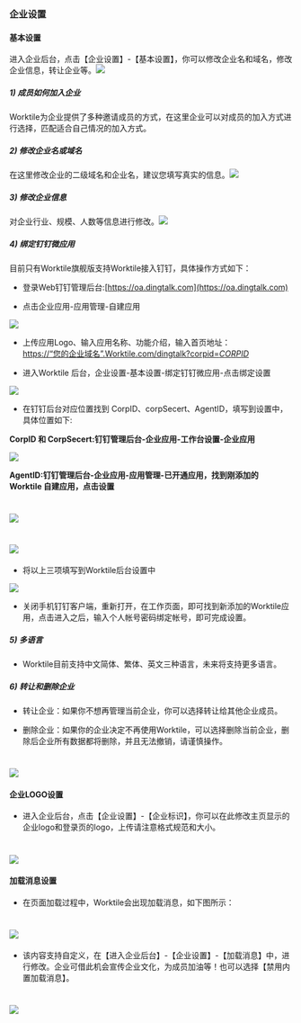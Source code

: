 ### 企业设置

#### 基本设置

进入企业后台，点击【企业设置】-【基本设置】，你可以修改企业名和域名，修改企业信息，转让企业等。![](/assets/5.1基本设置.png)

##### 1\) 成员如何加入企业

Worktile为企业提供了多种邀请成员的方式，在这里企业可以对成员的加入方式进行选择，匹配适合自己情况的加入方式。

##### 2\) 修改企业名或域名

在这里修改企业的二级域名和企业名，建议您填写真实的信息。![](/assets/5.1.2修改企业域名.png)

##### 3\) 修改企业信息

对企业行业、规模、人数等信息进行修改。![](/assets/5.1.3修改企业信息.png)

##### 4\) 绑定钉钉微应用

目前只有Worktile旗舰版支持Worktile接入钉钉，具体操作方式如下：

* 登录Web钉钉管理后台:[https://oa.dingtalk.com](https://oa.dingtalk.com)

* 点击企业应用-应用管理-自建应用

![](/assets/5.1.4绑定钉钉应用.jpg)

* 上传应用Logo、输入应用名称、功能介绍，输入首页地址：  
  [https://“您的企业域名”.Worktile.com/dingtalk?corpid=$CORPID$](https://“您的企业域名”.Worktile.com/dingtalk?corpid=$CORPID$)

* 进入Worktile 后台，企业设置-基本设置-绑定钉钉微应用-点击绑定设置

![](/assets/5.1.4.4绑定钉钉.jpg)

* 在钉钉后台对应位置找到 CorpID、corpSecert、AgentID，填写到设置中，具体位置如下:

**CorpID 和 CorpSecert:钉钉管理后台-企业应用-工作台设置-企业应用**

![](/assets/5.1.4.5绑定钉钉.jpg)

**AgentID:钉钉管理后台-企业应用-应用管理-已开通应用，找到刚添加的 Worktile 自建应用，点击设置**

  # ![](/assets/5.1.4.6.jpg)

  # ![](/assets/5.1.4.7.jpg)

* 将以上三项填写到Worktile后台设置中

![](/assets/5.1.4.8.jpg)

* 关闭手机钉钉客户端，重新打开，在工作页面，即可找到新添加的Worktile应用，点击进入之后，输入个人帐号密码绑定帐号，即可完成设置。

##### 5\) 多语言

* Worktile目前支持中文简体、繁体、英文三种语言，未来将支持更多语言。

##### 6\) 转让和删除企业

* 转让企业：如果你不想再管理当前企业，你可以选择转让给其他企业成员。

* 删除企业：如果你的企业决定不再使用Worktile，可以选择删除当前企业，删除后企业所有数据都将删除，并且无法撤销，请谨慎操作。

# ![](/assets/5.1.4.9.jpg)

#### 企业LOGO设置

* 进入企业后台，点击【企业设置】-【企业标识】，你可以在此修改主页显示的企业logo和登录页的logo，上传请注意格式规范和大小。

# ![](/assets/5.2企业logo设置.jpg)

#### 加载消息设置

* 在页面加载过程中，Worktile会出现加载消息，如下图所示：

# ![](/assets/5.3加载消息设置.jpg)

* 该内容支持自定义，在【进入企业后台】-【企业设置】-【加载消息】中，进行修改。企业可借此机会宣传企业文化，为成员加油等！也可以选择【禁用内置加载消息】。

# ![](/assets/5.3禁止内置消息加载.png)



